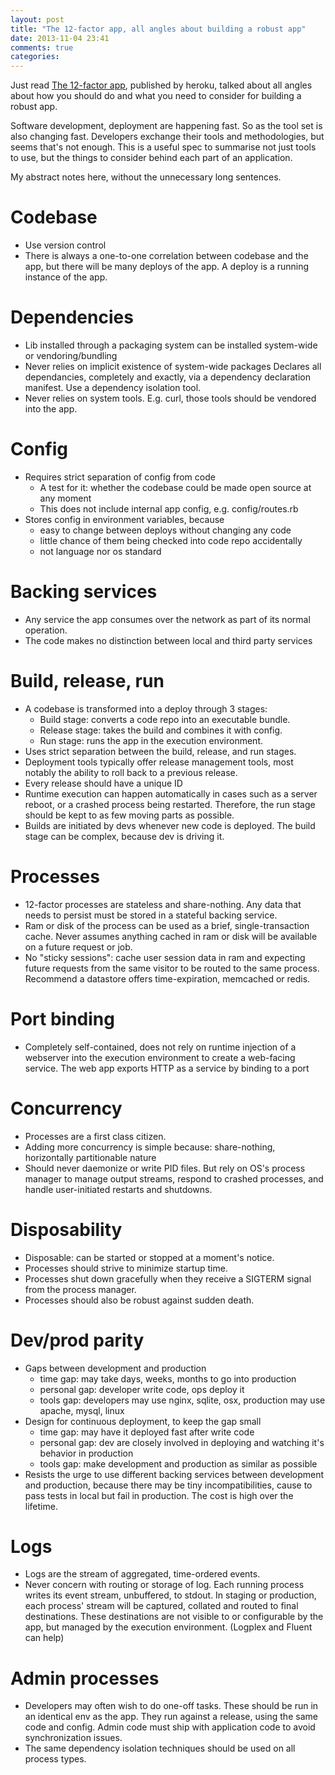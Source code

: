 ```yaml
---
layout: post
title: "The 12-factor app, all angles about building a robust app"
date: 2013-11-04 23:41
comments: true
categories: 
---
```


Just read [The 12-factor app](http://12factor.net/), published by heroku, talked about all angles about how you should do and what you need to consider for building a robust app.

Software development, deployment are happening fast. So as the tool set is also changing fast. Developers exchange their tools and methodologies, but seems that's not enough. This is a useful spec to summarise not just tools to use, but the things to consider behind each part of an application.

My abstract notes here, without the unnecessary long sentences.

<!-- more -->

# Codebase

- Use version control
- There is always a one-to-one correlation between codebase and the app, but there will be many deploys of the app. A deploy is a running instance of the app.

# Dependencies

- Lib installed through a packaging system can be installed system-wide or vendoring/bundling
- Never relies on implicit existence of system-wide packages
  Declares all dependancies, completely and exactly, via a dependency declaration manifest.
  Use a dependency isolation tool.
- Never relies on system tools.
  E.g. curl, those tools should be vendored into the app.

# Config

- Requires strict separation of config from code
  - A test for it: whether the codebase could be made open source at any moment
  - This does not include internal app config, e.g. config/routes.rb
- Stores config in environment variables, because
  - easy to change between deploys without changing any code
  - little chance of them being checked into code repo accidentally
  - not language nor os standard

# Backing services

- Any service the app consumes over the network as part of its normal operation.
- The code makes no distinction between local and third party services

# Build, release, run

- A codebase is transformed into a deploy through 3 stages:
  - Build stage: converts a code repo into an executable bundle.
  - Release stage: takes the build and combines it with config.
  - Run stage: runs the app in the execution environment.
- Uses strict separation between the build, release, and run stages.
- Deployment tools typically offer release management tools, most notably the ability to roll back to a previous release.
- Every release should have a unique ID
- Runtime execution can happen automatically in cases such as a server reboot, or a crashed process being restarted. Therefore, the run stage should be kept to as few moving parts as possible.
- Builds are initiated by devs whenever new code is deployed. The build stage can be complex, because dev is driving it.

# Processes

- 12-factor processes are stateless and share-nothing. Any data that needs to persist must be stored in a stateful backing service.
- Ram or disk of the process can be used as a brief, single-transaction cache. Never assumes anything cached in ram or disk will be available on a future request or job.
- No "sticky sessions": cache user session data in ram and expecting future requests from the same visitor to be routed to the same process. Recommend a datastore offers time-expiration, memcached or redis.

# Port binding

- Completely self-contained, does not rely on runtime injection of a webserver into the execution environment to create a web-facing service. The web app exports HTTP as a service by binding to a port

# Concurrency

- Processes are a first class citizen.
- Adding more concurrency is simple because: share-nothing, horizontally partitionable nature
- Should never daemonize or write PID files. But rely on OS's process manager to manage output streams, respond to crashed processes, and handle user-initiated restarts and shutdowns.

# Disposability

- Disposable: can be started or stopped at a moment's notice.
- Processes should strive to minimize startup time.
- Processes shut down gracefully when they receive a SIGTERM signal from the process manager.
- Processes should also be robust against sudden death.

# Dev/prod parity

- Gaps between development and production
  - time gap: may take days, weeks, months to go into production
  - personal gap: developer write code, ops deploy it
  - tools gap: developers may use nginx, sqlite, osx, production may use apache, mysql, linux
- Design for continuous deployment, to keep the gap small
  - time gap: may have it deployed fast after write code
  - personal gap: dev are closely involved in deploying and watching it's behavior in production
  - tools gap: make development and production as similar as possible
- Resists the urge to use different backing services between development and production, because there may be tiny incompatibilities, cause to pass tests in local but fail in production. The cost is high over the lifetime.

# Logs

- Logs are the stream of aggregated, time-ordered events.
- Never concern with routing or storage of log. Each running process writes its event stream, unbuffered, to stdout. In staging or production, each process' stream will be captured, collated and routed to final destinations. These destinations are not visible to or configurable by the app, but managed by the execution environment. (Logplex and Fluent can help)

# Admin processes

- Developers may often wish to do one-off tasks. These should be run in an identical env as the app. They run against a release, using the same code and config. Admin code must ship with application code to avoid synchronization issues.
- The same dependency isolation techniques should be used on all process types.
